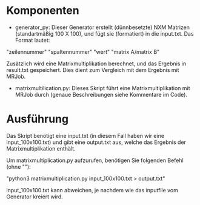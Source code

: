 # Komponenten

- generator_py: Dieser Generator erstellt (dünnbesetzte) NXM Matrizen 
(standartmäßig 100 X 100), und fügt sie (formatiert) in die input.txt.
Das Format lautet: 

"zeilennummer" "spaltennummer" "wert" "matrix A/matrix B"

Zusätzlich wird eine Matrixmultiplikation berechnet, und das Ergebnis in result.txt
gespeichert. Dies dient zum Vergleich mit dem Ergebnis mit MRJob.

- matrixmultilication.py: Dieses Skript führt eine Matrixmultiplikation mit MRJob durch
  (genaue Beschreibungen siehe Kommentare im Code).

# Ausführung

Das Skript benötigt eine input.txt (in diesem Fall haben wir eine input_100x100.txt)
und gibt eine output.txt aus, welche das Ergebnis der Matrixmultiplikation enthält.

Um matrixmultiplication.py aufzurufen, benötigen Sie folgenden Befehl (ohne ""):

"python3 matrixmultiplication.py input_100x100.txt > output.txt"

input_100x100.txt kann abweichen, je nachdem wie das inputfile vom Generator kreiert wird.
